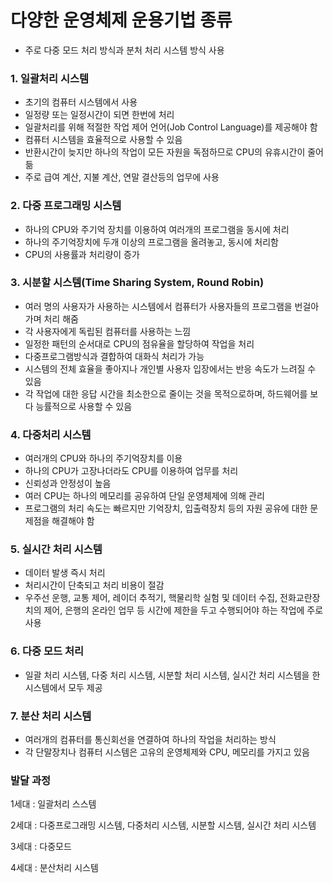 # 다양한 운영체제 운용기법 종류

- 주로 다중 모드 처리 방식과 분처 처리 시스템 방식 사용

### 1. 일괄처리 시스템

- 초기의 컴퓨터 시스템에서 사용
- 일정량 또는 일정시간이 되면 한번에 처리
- 일괄처리를 위해 적절한 작업 제어 언어(Job Control Language)를 제공해야 함
- 컴퓨터 시스템을 효율적으로 사용할 수 있음
- 반환시간이 늦지만 하나의 작업이 모든 자원을 독점하므로 CPU의 유휴시간이 줄어듦
- 주로 급여 계산, 지불 계산, 연말 결산등의 업무에 사용

### 2. 다중 프로그래밍 시스템

- 하나의 CPU와 주기억 장치를 이용하여 여러개의 프로그램을 동시에 처리
- 하나의 주기억장치에 두개 이상의 프로그램을 올려놓고, 동시에 처리함
- CPU의 사용률과 처리량이 증가

### 3. 시분할 시스템(Time Sharing System, Round Robin)

- 여러 명의 사용자가 사용하는 시스템에서 컴퓨터가 사용자들의 프로그램을 번걸아가며 처리 해줌
- 각 사용자에게 독립된 컴퓨터를 사용하는 느낌
- 일정한 패턴의 순서대로 CPU의 점유율을 할당하여 작업을 처리
- 다중프로그램방식과 결합하여 대화식 처리가 가능
- 시스템의 전체 효율을 좋아지나 개인별 사용자 입장에서는 반응 속도가 느려질 수 있음
- 각 작업에 대한 응답 시간을 최소한으로 줄이는 것을 목적으로하며, 하드웨어를 보다 능률적으로 사용할 수 있음

### 4. 다중처리 시스템

- 여러개의 CPU와 하나의 주기억장치를 이용
- 하나의 CPU가 고장나더라도 CPU를 이용하여 업무를 처리
- 신뢰성과 안정성이 높음
- 여러 CPU는 하나의 메모리를 공유하여 단일 운영체제에 의해 관리
- 프로그램의 처리 속도는 빠르지만 기억장치, 입출력장치 등의 자원 공유에 대한 문제점을 해결해야 함

### 5. 실시간 처리 시스템

- 데이터 발생 즉시 처리
- 처리시간이 단축되고 처리 비용이 절감
- 우주선 운행, 교통 제어, 레이더 추적기, 핵물리학 실험 및 데이터 수집, 전화교란장치의 제어, 은행의 온라인 업무 등 시간에 제한을 두고 수행되어야 하는 작업에 주로 사용

### 6. 다중 모드 처리

- 일괄 처리 시스템, 다중 처리 시스템, 시분할 처리 시스템, 실시간 처리 시스템을 한 시스템에서 모두 제공

### 7. 분산 처리 시스템

- 여러개의 컴퓨터를 통신회선을 연결하여 하나의 작업을 처리하는 방식
- 각 단말장치나 컴퓨터 시스템은 고유의 운영체제와 CPU, 메모리를 가지고 있음



### 발달 과정

1세대 : 일괄처리 스스템

2세대 : 다중프로그래밍 시스템, 다중처리 시스템, 시분할 시스템, 실시간 처리 시스템

3세대 : 다중모드

4세대 : 분산처리 시스템